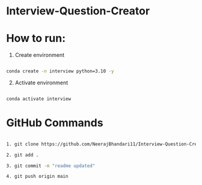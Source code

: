 # Interview-Question-Creator

# How to run:

1. Create environment

```bash

conda create -n interview python=3.10 -y

```

2. Activate environment

```bash

conda activate interview

```

# GitHub Commands

```bash

1. git clone https://github.com/NeerajBhandari11/Interview-Question-Creator.git

2. git add .

3. git commit -m "readme updated"

4. git push origin main

